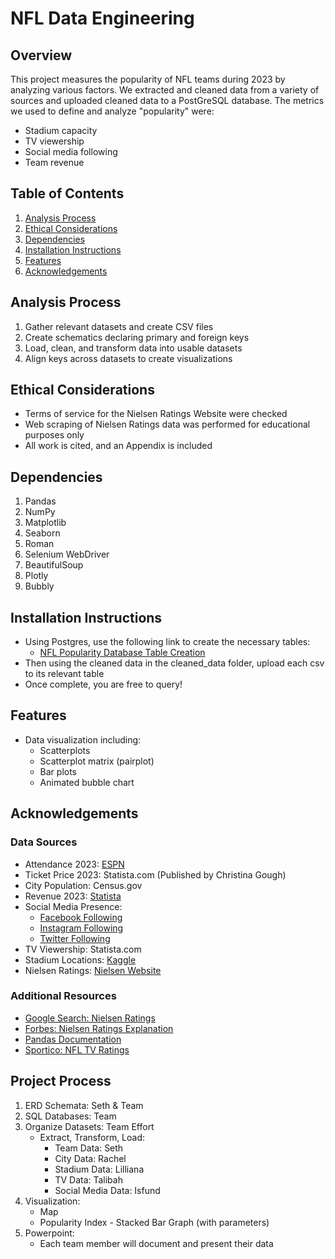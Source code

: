 # NFL Data Engineering

## Overview

This project measures the popularity of NFL teams during 2023 by analyzing various factors. We extracted and cleaned data from a variety of sources and uploaded cleaned data to a PostGreSQL database. The metrics we used to define and analyze "popularity" were:
- Stadium capacity
- TV viewership
- Social media following
- Team revenue

## Table of Contents

1. [Analysis Process](#analysis-process)
2. [Ethical Considerations](#ethical-considerations)
3. [Dependencies](#dependencies)
4. [Installation Instructions](#installation-instructions)
5. [Features](#features)
6. [Acknowledgements](#acknowledgements)

## Analysis Process

1. Gather relevant datasets and create CSV files
2. Create schematics declaring primary and foreign keys
3. Load, clean, and transform data into usable datasets
4. Align keys across datasets to create visualizations

## Ethical Considerations

- Terms of service for the Nielsen Ratings Website were checked
- Web scraping of Nielsen Ratings data was performed for educational purposes only
- All work is cited, and an Appendix is included

## Dependencies

1. Pandas
2. NumPy
3. Matplotlib
4. Seaborn
5. Roman
6. Selenium WebDriver
7. BeautifulSoup
8. Plotly
9. Bubbly

## Installation Instructions

- Using Postgres, use the following link to create the necessary tables:
  - [NFL Popularity Database Table Creation](https://docs.google.com/document/d/1g2ed05IAzh5KvbEArst795_Px0Q05N0TeyTJOIQQhhM/edit?usp=sharing)
- Then using the cleaned data in the cleaned_data folder, upload each csv to its relevant table
- Once complete, you are free to query!

## Features

- Data visualization including:
  - Scatterplots
  - Scatterplot matrix (pairplot)
  - Bar plots
  - Animated bubble chart

## Acknowledgements

### Data Sources

- Attendance 2023: [ESPN](https://www.espn.com/nfl/attendance/_/year/2023)
- Ticket Price 2023: Statista.com (Published by Christina Gough)
- City Population: Census.gov
- Revenue 2023: [Statista](https://www.statista.com/statistics/193553/revenue-of-national-football-league-teams-in-2010/)
- Social Media Presence:
  - [Facebook Following](https://www.statista.com/statistics/240028/facebook-fans-of-national-football-league-teams/)
  - [Instagram Following](https://sports.yahoo.com/ranking-32-nfl-teams-instagram-150007302.html)
  - [Twitter Following](https://www.statista.com/statistics/240036/twitter-followers-of-national-football-league-teams/)
- TV Viewership: Statista.com
- Stadium Locations: [Kaggle](https://www.kaggle.com/datasets/kayla96/nfl-teams-data)
- Nielsen Ratings: [Nielsen Website](https://www.nielsen.com/news-center/2024/super-bowl-lviii-draws-123-7-million-average-viewers-largest-tv-audience-on-record/)

### Additional Resources

- [Google Search: Nielsen Ratings](https://www.google.com/search?q=what+does+the+hhld+rating+for+nielsen+rating)
- [Forbes: Nielsen Ratings Explanation](https://www.forbes.com/sites/seamuskirst/2015/12/18/what-are-nielsen-ratings-and-how-are-they-calculated/)
- [Pandas Documentation](https://pandas.pydata.org/docs/reference/plotting.html)
- [Sportico: NFL TV Ratings](https://www.sportico.com/business/media/2023/nfl-tv-ratings-report-cbs-fox-nbc-1234701217/)

## Project Process

1. ERD Schemata: Seth & Team
2. SQL Databases: Team
3. Organize Datasets: Team Effort
   - Extract, Transform, Load:
     - Team Data: Seth
     - City Data: Rachel
     - Stadium Data: Lilliana
     - TV Data: Talibah
     - Social Media Data: Isfund
4. Visualization:
   - Map
   - Popularity Index - Stacked Bar Graph (with parameters)
5. Powerpoint:
   - Each team member will document and present their data
